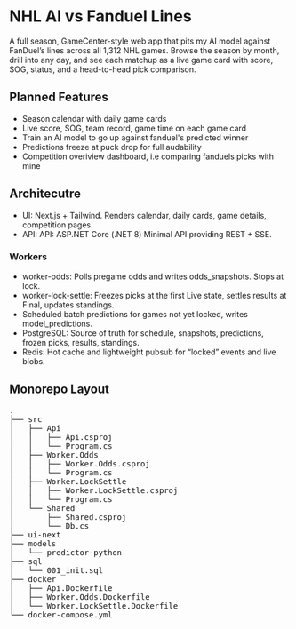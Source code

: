 # NHL AI vs Fanduel Lines
A full season, GameCenter-style web app that pits my AI model against FanDuel’s lines across all 1,312 NHL games. Browse the season by month, drill into any day, and see each matchup as a live game card with score, SOG, status, and a head-to-head pick comparison.

## Planned Features
- Season calendar with daily game cards
- Live score, SOG, team record, game time on each game card
- Train an AI model to go up against fanduel's predicted winner
- Predictions freeze at puck drop for full audability
- Competition overiview dashboard, i.e comparing fanduels picks with mine

## Architecutre
- UI: Next.js + Tailwind. Renders calendar, daily cards, game details, competition pages.
- API: API: ASP.NET Core (.NET 8) Minimal API providing REST + SSE.

### Workers
- worker-odds: Polls pregame odds and writes odds_snapshots. Stops at lock.
- worker-lock-settle: Freezes picks at the first Live state, settles results at Final, updates standings.
- Scheduled batch predictions for games not yet locked, writes model_predictions.
- PostgreSQL: Source of truth for schedule, snapshots, predictions, frozen picks, results, standings.
- Redis: Hot cache and lightweight pubsub for “locked” events and live blobs.

## Monorepo Layout
<pre>
.
├── src
│   ├── Api
│   │   ├── Api.csproj
│   │   └── Program.cs
│   ├── Worker.Odds
│   │   ├── Worker.Odds.csproj
│   │   └── Program.cs
│   ├── Worker.LockSettle
│   │   ├── Worker.LockSettle.csproj
│   │   └── Program.cs
│   └── Shared
│       ├── Shared.csproj
│       └── Db.cs
├── ui-next
├── models
│   └── predictor-python
├── sql
│   └── 001_init.sql
├── docker
│   ├── Api.Dockerfile
│   ├── Worker.Odds.Dockerfile
│   └── Worker.LockSettle.Dockerfile
└── docker-compose.yml
</pre>





